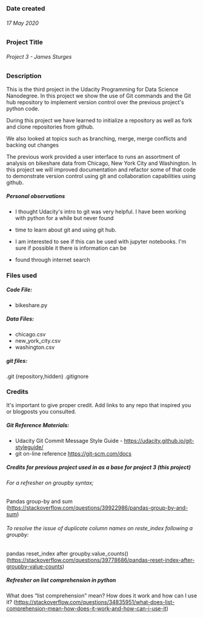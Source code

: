 ### Date created
###### 17 May 2020

### Project Title
###### Project 3 - James Sturges

### Description
This is the third project in the Udacity Programming for Data Science Nanodegree.
In this project we show the use of Git commands and the Git hub repository to implement version control
over the previous project's python code.

During this project we have learned to initialize a repository as well as fork and clone repositories from
github.

We also looked at topics such as branching, merge, merge conflicts and backing out changes

The previous work provided a user interface to runs an assortment of analysis on bikeshare data from Chicago,
New York City and Washington.  In this project we will improved documentation and refactor some of that code
to demonstrate version control using git and collaboration capabilities using github.

##### Personal observations
- I thought Udacity's intro to git was very helpful. I have been working with python for a while but never found
- time to learn about git and using git hub.

- I am interested to see if this can be used with jupyter notebooks.  I'm sure if possible it there is information can be
- found through internet search

### Files used
##### Code File:
- bikeshare.py
##### Data Files:
- chicago.csv
- new_york_city.csv
- washington.csv

##### git files:
.git (repository,hidden)
.gitignore

### Credits
It's important to give proper credit. Add links to any repo that inspired you or blogposts you consulted.
##### Git Reference Materials:
- Udacity Git Commit Message Style Guide - https://udacity.github.io/git-styleguide/
- git on-line reference https://git-scm.com/docs

##### Credits for previous project used in as a base for project 3 (this project)
###### For a refresher on groupby syntax;
Pandas group-by and sum 
(https://stackoverflow.com/questions/39922986/pandas-group-by-and-sum)

###### To resolve the issue of duplicate column names on reste_index following a groupby:
pandas reset_index after groupby.value_counts()
(https://stackoverflow.com/questions/39778686/pandas-reset-index-after-groupby-value-counts)
##### Refresher on list comprehension in python
What does “list comprehension” mean? How does it work and how can I use it?
(https://stackoverflow.com/questions/34835951/what-does-list-comprehension-mean-how-does-it-work-and-how-can-i-use-it)
